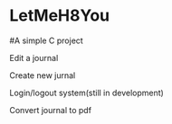 # LetMeH8You

#A simple C project

Edit a journal

Create new jurnal

Login/logout system(still in development)

Convert journal to pdf

